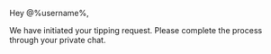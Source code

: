 Hey @%username%,

We have initiated your tipping request. Please complete the process through your private chat.